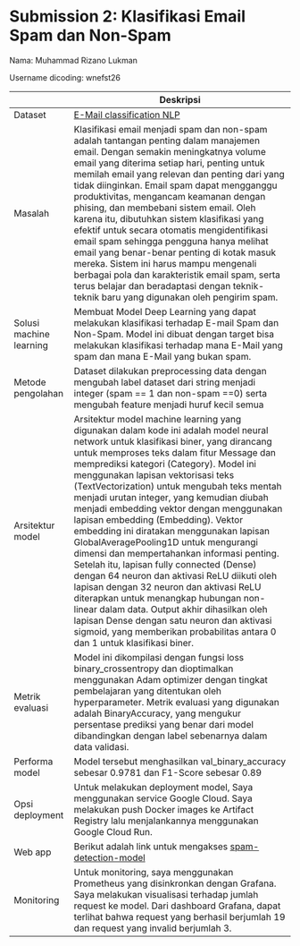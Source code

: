 # Submission 2: Klasifikasi Email Spam dan Non-Spam
Nama: Muhammad Rizano Lukman

Username dicoding: wnefst26

| | Deskripsi |
| ----------- | ----------- |
| Dataset | [E-Mail classification NLP](https://www.kaggle.com/datasets/ashfakyeafi/spam-email-classification) |
| Masalah | Klasifikasi email menjadi spam dan non-spam adalah tantangan penting dalam manajemen email. Dengan semakin meningkatnya volume email yang diterima setiap hari, penting untuk memilah email yang relevan dan penting dari yang tidak diinginkan. Email spam dapat mengganggu produktivitas, mengancam keamanan dengan phising, dan membebani sistem email. Oleh karena itu, dibutuhkan sistem klasifikasi yang efektif untuk secara otomatis mengidentifikasi email spam sehingga pengguna hanya melihat email yang benar-benar penting di kotak masuk mereka. Sistem ini harus mampu mengenali berbagai pola dan karakteristik email spam, serta terus belajar dan beradaptasi dengan teknik-teknik baru yang digunakan oleh pengirim spam. |
| Solusi machine learning | Membuat Model Deep Learning yang dapat melakukan klasifikasi terhadap E-mail Spam dan Non-Spam. Model ini dibuat dengan target bisa melakukan klasifikasi terhadap mana E-Mail yang spam dan mana E-Mail yang bukan spam. |
| Metode pengolahan | Dataset dilakukan preprocessing data dengan mengubah label dataset dari string menjadi integer (spam == 1 dan non-spam ==0) serta mengubah feature menjadi huruf kecil semua |
| Arsitektur model | Arsitektur model machine learning yang digunakan dalam kode ini adalah model neural network untuk klasifikasi biner, yang dirancang untuk memproses teks dalam fitur Message dan memprediksi kategori (Category). Model ini menggunakan lapisan vektorisasi teks (TextVectorization) untuk mengubah teks mentah menjadi urutan integer, yang kemudian diubah menjadi embedding vektor dengan menggunakan lapisan embedding (Embedding). Vektor embedding ini diratakan menggunakan lapisan GlobalAveragePooling1D untuk mengurangi dimensi dan mempertahankan informasi penting. Setelah itu, lapisan fully connected (Dense) dengan 64 neuron dan aktivasi ReLU diikuti oleh lapisan dengan 32 neuron dan aktivasi ReLU diterapkan untuk menangkap hubungan non-linear dalam data. Output akhir dihasilkan oleh lapisan Dense dengan satu neuron dan aktivasi sigmoid, yang memberikan probabilitas antara 0 dan 1 untuk klasifikasi biner. |
| Metrik evaluasi | Model ini dikompilasi dengan fungsi loss binary_crossentropy dan dioptimalkan menggunakan Adam optimizer dengan tingkat pembelajaran yang ditentukan oleh hyperparameter. Metrik evaluasi yang digunakan adalah BinaryAccuracy, yang mengukur persentase prediksi yang benar dari model dibandingkan dengan label sebenarnya dalam data validasi. |
| Performa model | Model tersebut menghasilkan val_binary_accuracy sebesar 0.9781 dan F1-Score sebesar 0.89 |
| Opsi deployment | Untuk melakukan deployment model, Saya menggunakan service Google Cloud. Saya melakukan push Docker images ke Artifact Registry lalu menjalankannya menggunakan Google Cloud Run. |
| Web app | Berikut adalah link untuk mengakses [spam-detection-model](https://proyek-kedua-ydrkli3j2q-uc.a.run.app/v1/models/spam-detection-model/metadata)|
| Monitoring | Untuk monitoring, saya menggunakan Prometheus yang disinkronkan dengan Grafana. Saya melakukan visualisasi terhadap jumlah request ke model. Dari dashboard Grafana, dapat terlihat bahwa request yang berhasil berjumlah 19 dan request yang invalid berjumlah 3.|
